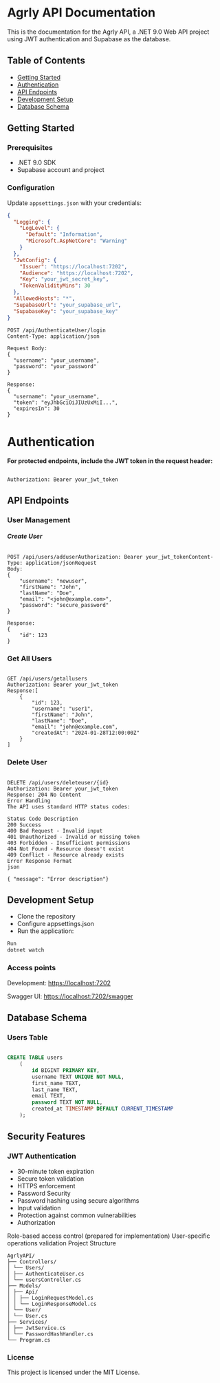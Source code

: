 # Agrly API Documentation

This is the documentation for the Agrly API, a .NET 9.0 Web API project using JWT authentication and Supabase as the database.

## Table of Contents

- [Getting Started](#getting-started)
- [Authentication](#authentication)
- [API Endpoints](#api-endpoints)
- [Development Setup](#development-setup)
- [Database Schema](#database-schema)

## Getting Started

### Prerequisites

- .NET 9.0 SDK
- Supabase account and project

### Configuration

Update `appsettings.json` with your credentials:

```json
{
  "Logging": {
    "LogLevel": {
      "Default": "Information",
      "Microsoft.AspNetCore": "Warning"
    }
  },
  "JwtConfig": {
    "Issuer": "https://localhost:7202",
    "Audience": "https://localhost:7202",
    "Key": "your_jwt_secret_key",
    "TokenValidityMins": 30
  },
  "AllowedHosts": "*",
  "SupabaseUrl": "your_supabase_url",
  "SupabaseKey": "your_supabase_key"
}
```

```http
POST /api/AuthenticateUser/login
Content-Type: application/json

Request Body:
{
  "username": "your_username",
  "password": "your_password"
}

Response:
{
  "username": "your_username",
  "token": "eyJhbGciOiJIUzUxMiI...",
  "expiresIn": 30
}
```

# Authentication

**For protected endpoints, include the JWT token in the request header:**

```http

Authorization: Bearer your_jwt_token
```

## API Endpoints

### **User Management**

#### _Create User_

```http

POST /api/users/adduserAuthorization: Bearer your_jwt_tokenContent-Type: application/jsonRequest
Body:
{
    "username": "newuser",
    "firstName": "John",
    "lastName": "Doe",
    "email": "<john@example.com>",
    "password": "secure_password"
}

Response:
{
    "id": 123
}

```

### Get All Users

```http

GET /api/users/getallusers
Authorization: Bearer your_jwt_token
Response:[
    {
        "id": 123,
        "username": "user1",
        "firstName": "John",
        "lastName": "Doe",
        "email": "john@example.com",
        "createdAt": "2024-01-28T12:00:00Z"
    }
]
```

### Delete User

```http

DELETE /api/users/deleteuser/{id}
Authorization: Bearer your_jwt_token
Response: 204 No Content
Error Handling
The API uses standard HTTP status codes:

Status Code Description
200 Success
400 Bad Request - Invalid input
401 Unauthorized - Invalid or missing token
403 Forbidden - Insufficient permissions
404 Not Found - Resource doesn't exist
409 Conflict - Resource already exists
Error Response Format
json

{ "message": "Error description"}
```

## Development Setup

- Clone the repository
- Configure appsettings.json
- Run the application:

```bash
Run
dotnet watch
```

### Access points

Development: <https://localhost:7202>

Swagger UI: <https://localhost:7202/swagger>

## Database Schema

### Users Table

```sql

CREATE TABLE users
    (
        id BIGINT PRIMARY KEY,
        username TEXT UNIQUE NOT NULL,
        first_name TEXT,
        last_name TEXT,
        email TEXT,
        password TEXT NOT NULL,
        created_at TIMESTAMP DEFAULT CURRENT_TIMESTAMP
    );
```

## Security Features

### JWT Authentication

- 30-minute token expiration
- Secure token validation
- HTTPS enforcement
- Password Security
- Password hashing using secure algorithms
- Input validation
- Protection against common vulnerabilities
- Authorization

Role-based access control (prepared for implementation)
User-specific operations validation
Project Structure

```plaintext
AgrlyAPI/
├── Controllers/
│ └── Users/
│ ├── AuthenticateUser.cs
│ └── usersController.cs
├── Models/
│ ├── Api/
│ │ ├── LoginRequestModel.cs
│ │ └── LoginResponseModel.cs
│ └── User/
│ └── User.cs
├── Services/
│ ├── JwtService.cs
│ └── PasswordHashHandler.cs
└── Program.cs
```

### License

This project is licensed under the MIT License.
